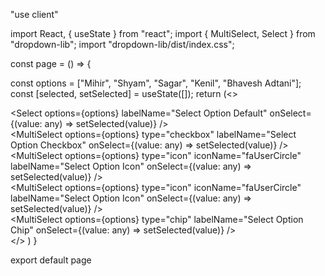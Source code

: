 "use client"

import React, { useState } from "react";
import { MultiSelect, Select } from "dropdown-lib";
import "dropdown-lib/dist/index.css";

const page = () => {

  const options = ["Mihir", "Shyam", "Sagar", "Kenil", "Bhavesh Adtani"];
  const [selected, setSelected] = useState([]);
  return (<>
    <div className="container">
      <div className="row">
        <div className="col-md-3" >
          <Select options={options} labelName="Select Option Default" onSelect={(value: any) => setSelected(value)} />
        </div>
        <div className="col-md-3" >
          <MultiSelect options={options} type="checkbox" labelName="Select Option Checkbox" onSelect={(value: any) => setSelected(value)} />
        </div>
        <div className="col-md-3" >
          <MultiSelect options={options} type="icon" iconName="faUserCircle" labelName="Select Option Icon" onSelect={(value: any) => setSelected(value)} />
        </div>
        <div className="col-md-3" >
          <MultiSelect options={options} type="icon" iconName="faUserCircle" labelName="Select Option Icon" onSelect={(value: any) => setSelected(value)} />
        </div>
      </div>
      <div className="row">
        <div className="col-md-3" >
          <MultiSelect options={options} type="chip" labelName="Select Option Chip" onSelect={(value: any) => setSelected(value)} />
        </div>
      </div>
    </div>
  </>
  )
}

export default page